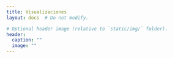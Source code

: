 ```yaml
---
title: Visualizaciones
layout: docs  # Do not modify.

# Optional header image (relative to `static/img/` folder).
header:
  caption: ""
  image: ""
---
```


